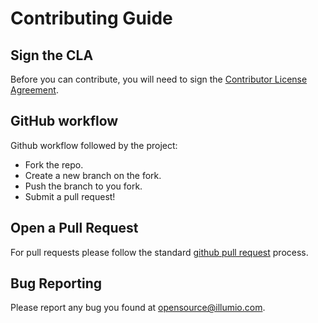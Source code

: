 # Contributing Guide

## Sign the CLA

Before you can contribute, you will need to sign the [Contributor License Agreement](CLA.md).
<!-- TODO Add CLA.md -->

## GitHub workflow

Github workflow followed by the project:

- Fork the repo.
- Create a new branch on the fork.
- Push the branch to you fork.
- Submit a pull request!

## Open a Pull Request

For pull requests please follow the standard [github pull request](https://help.github.com/articles/about-pull-requests/) process.

## Bug Reporting

Please report any bug you found at opensource@illumio.com.
<!-- TODO Confirm if Issue tracker needs to be used or email -->

